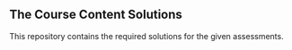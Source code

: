 ## The Course Content Solutions 

This repository contains the required solutions for the given assessments.

